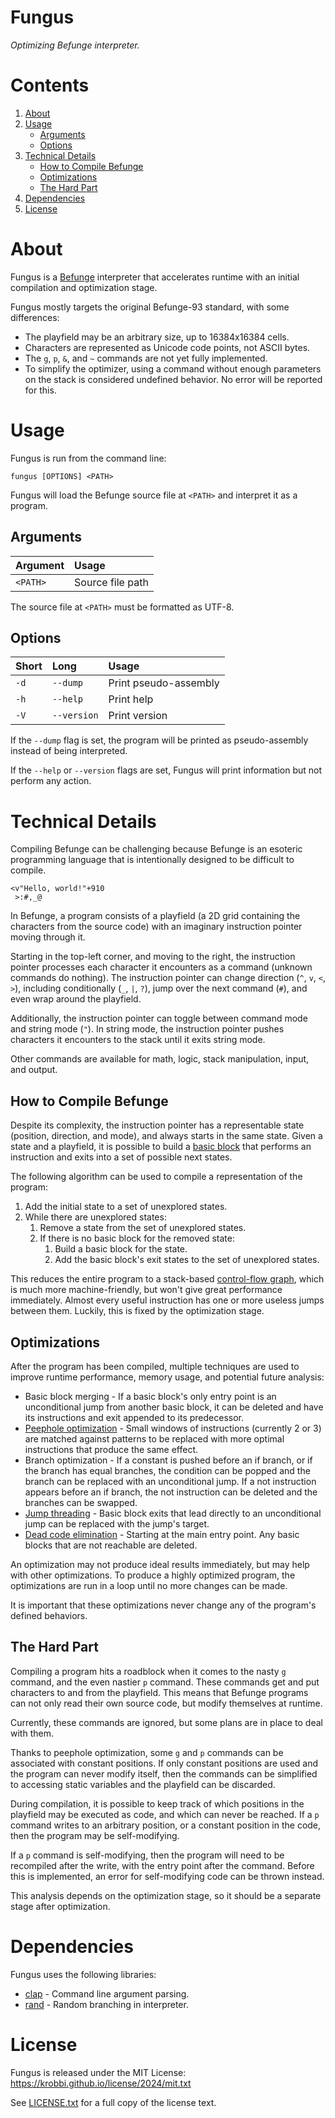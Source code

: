 # Fungus
_Optimizing Befunge interpreter._

# Contents
1. [About](#about)
2. [Usage](#usage)
   * [Arguments](#arguments)
   * [Options](#options)
3. [Technical Details](#technical-details)
   * [How to Compile Befunge](#how-to-compile-befunge)
   * [Optimizations](#optimizations)
   * [The Hard Part](#the-hard-part)
4. [Dependencies](#dependencies)
5. [License](#license)

# About
Fungus is a [Befunge](https://esolangs.org/wiki/Befunge) interpreter that
accelerates runtime with an initial compilation and optimization stage.

Fungus mostly targets the original Befunge-93 standard, with some differences:
* The playfield may be an arbitrary size, up to 16384x16384 cells.
* Characters are represented as Unicode code points, not ASCII bytes.
* The `g`, `p`, `&`, and `~` commands are not yet fully implemented.
* To simplify the optimizer, using a command without enough parameters on the
stack is considered undefined behavior. No error will be reported for this.

# Usage
Fungus is run from the command line:
```shell
fungus [OPTIONS] <PATH>
```

Fungus will load the Befunge source file at `<PATH>` and interpret it as a
program.

## Arguments
| Argument | Usage            |
| :------- | :--------------- |
| `<PATH>` | Source file path |

The source file at `<PATH>` must be formatted as UTF-8.

## Options
| Short | Long        | Usage                 |
| :---- | :---------- | :-------------------- |
| `-d`  | `--dump`    | Print pseudo-assembly |
| `-h`  | `--help`    | Print help            |
| `-V`  | `--version` | Print version         |

If the `--dump` flag is set, the program will be printed as pseudo-assembly
instead of being interpreted.

If the `--help` or `--version` flags are set, Fungus will print information but
not perform any action.

# Technical Details
Compiling Befunge can be challenging because Befunge is an esoteric programming
language that is intentionally designed to be difficult to compile.

```befunge
<v"Hello, world!"+910
 >:#,_@
```

In Befunge, a program consists of a playfield
(a 2D grid containing the characters from the source code) with an imaginary
instruction pointer moving through it.

Starting in the top-left corner, and moving to the right, the instruction
pointer processes each character it encounters as a command
(unknown commands do nothing). The instruction pointer can change direction
(`^`, `v`, `<`, `>`), including conditionally (`_`, `|`, `?`), jump over the
next command (`#`), and even wrap around the playfield.

Additionally, the instruction pointer can toggle between command mode and
string mode (`"`). In string mode, the instruction pointer pushes characters it
encounters to the stack until it exits string mode.

Other commands are available for math, logic, stack manipulation, input, and
output.

## How to Compile Befunge
Despite its complexity, the instruction pointer has a representable state
(position, direction, and mode), and always starts in the same state. Given a
state and a playfield, it is possible to build a
[basic block](https://en.wikipedia.org/wiki/Basic_block) that performs an
instruction and exits into a set of possible next states.

The following algorithm can be used to compile a representation of the program:
1. Add the initial state to a set of unexplored states.
2. While there are unexplored states:
   1. Remove a state from the set of unexplored states.
   2. If there is no basic block for the removed state:
      1. Build a basic block for the state.
      2. Add the basic block's exit states to the set of unexplored states.

This reduces the entire program to a stack-based
[control-flow graph](https://en.wikipedia.org/wiki/Control-flow_graph), which
is much more machine-friendly, but won't give great performance immediately.
Almost every useful instruction has one or more useless jumps between them.
Luckily, this is fixed by the optimization stage.

## Optimizations
After the program has been compiled, multiple techniques are used to improve
runtime performance, memory usage, and potential future analysis:
* Basic block merging - If a basic block's only entry point is an unconditional
jump from another basic block, it can be deleted and have its instructions and
exit appended to its predecessor.
* [Peephole optimization](https://en.wikipedia.org/wiki/Peephole_optimization)
\- Small windows of instructions (currently 2 or 3) are matched against
patterns to be replaced with more optimal instructions that produce the same
effect.
* Branch optimization - If a constant is pushed before an if branch, or if the
branch has equal branches, the condition can be popped and the branch can be
replaced with an unconditional jump. If a not instruction appears before an if
branch, the not instruction can be deleted and the branches can be swapped.
* [Jump threading](https://en.wikipedia.org/wiki/Jump_threading) - Basic block
exits that lead directly to an unconditional jump can be replaced with the
jump's target.
* [Dead code elimination](https://en.wikipedia.org/wiki/Dead_code_elimination)
\- Starting at the main entry point. Any basic blocks that are not reachable
are deleted.

An optimization may not produce ideal results immediately, but may help with
other optimizations. To produce a highly optimized program, the optimizations
are run in a loop until no more changes can be made.

It is important that these optimizations never change any of the program's
defined behaviors.

## The Hard Part
Compiling a program hits a roadblock when it comes to the nasty `g` command,
and the even nastier `p` command. These commands get and put characters to and
from the playfield. This means that Befunge programs can not only read their
own source code, but modify themselves at runtime.

Currently, these commands are ignored, but some plans are in place to deal with
them.

Thanks to peephole optimization, some `g` and `p` commands can be associated
with constant positions. If only constant positions are used and the program
can never modify itself, then the commands can be simplified to accessing
static variables and the playfield can be discarded.

During compilation, it is possible to keep track of which positions in the
playfield may be executed as code, and which can never be reached. If a `p`
command writes to an arbitrary position, or a constant position in the code,
then the program may be self-modifying.

If a `p` command is self-modifying, then the program will need to be recompiled
after the write, with the entry point after the command. Before this is
implemented, an error for self-modifying code can be thrown instead.

This analysis depends on the optimization stage, so it should be a separate
stage after optimization.

# Dependencies
Fungus uses the following libraries:
* [clap](https://crates.io/crates/clap) - Command line argument parsing.
* [rand](https://crates.io/crates/rand) - Random branching in interpreter.

# License
Fungus is released under the MIT License:  
https://krobbi.github.io/license/2024/mit.txt

See [LICENSE.txt](/LICENSE.txt) for a full copy of the license text.
